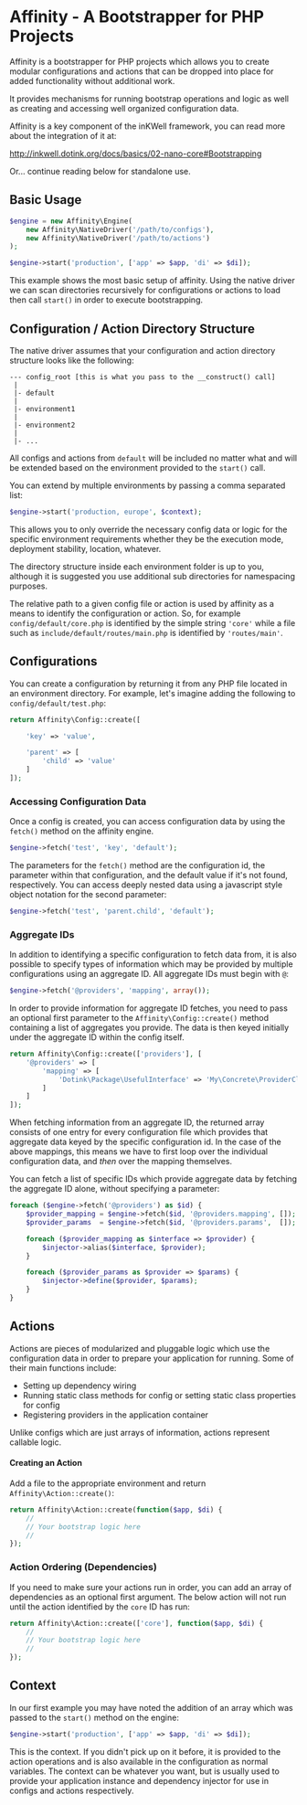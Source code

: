Affinity - A Bootstrapper for PHP Projects
======

Affinity is a bootstrapper for PHP projects which allows you to create modular
configurations and actions that can be dropped into place for added
functionality without additional work.

It provides mechanisms for running bootstrap operations and logic as well as
creating and accessing well organized configuration data.

Affinity is a key component of the inKWell framework, you can read more
about the integration of it at:

http://inkwell.dotink.org/docs/basics/02-nano-core#Bootstrapping

Or... continue reading below for standalone use.

## Basic Usage

```php
$engine = new Affinity\Engine(
	new Affinity\NativeDriver('/path/to/configs'),
	new Affinity\NativeDriver('/path/to/actions')
);

$engine->start('production', ['app' => $app, 'di' => $di]);
```

This example shows the most basic setup of affinity.  Using the native driver
we can scan directories recursively for configurations or actions to load
then call `start()` in order to execute bootstrapping.

## Configuration / Action Directory Structure

The native driver assumes that your configuration and action directory
structure looks like the following:

```
--- config_root [this is what you pass to the __construct() call]
 |
 |- default
 |
 |- environment1
 |
 |- environment2
 |
 |- ...
```

All configs and actions from `default` will be included no matter what and
will be extended based on the environment provided to the `start()` call.

You can extend by multiple environments by passing a comma separated list:

```php
$engine->start('production, europe', $context);
```

This allows you to only override the necessary config data or logic for
the specific environment requirements whether they be the execution mode,
deployment stability, location, whatever.

The directory structure inside each environment folder is up to you,
although it is suggested you use additional sub directories for namespacing
purposes.

The relative path to a given config file or action is used by affinity as
a means to identify the configuration or action.  So, for example
`config/default/core.php` is identified by the simple string `'core'` while
a file such as `include/default/routes/main.php` is identified by
`'routes/main'`.

## Configurations

You can create a configuration by returning it from any PHP file located in
an environment directory.  For example, let's imagine adding the following
to `config/default/test.php`:

```php
return Affinity\Config::create([

	'key' => 'value',

	'parent' => [
		'child' => 'value'
	]
]);
```

### Accessing Configuration Data

Once a config is created, you can access configuration data by using the
`fetch()` method on the affinity engine.

```php
$engine->fetch('test', 'key', 'default');
```

The parameters for the `fetch()` method are the configuration id, the
parameter within that configuration, and the default value if it's not
found, respectively.  You can access deeply nested data using a javascript
style object notation for the second parameter:

```php
$engine->fetch('test', 'parent.child', 'default');
```

### Aggregate IDs

In addition to identifying a specific configuration to fetch data from, it
is also possible to specify types of information which may be provided by
multiple configurations using an aggregate ID.  All aggregate IDs must
begin with `@`:

```php
$engine->fetch('@providers', 'mapping', array());
```

In order to provide information for aggregate ID fetches, you need to pass
an optional first parameter to the `Affinity\Config::create()` method
containing a list of aggregates you provide.  The data is then keyed
initially under the aggregate ID within the config itself.

```php
return Affinity\Config::create(['providers'], [
	'@providers' => [
		'mapping' => [
			'Dotink\Package\UsefulInterface' => 'My\Concrete\ProviderClass'
		]
	]
]);
```

When fetching information from an aggregate ID, the returned array consists
of one entry for every configuration file which provides that aggregate data
keyed by the specific configuration id.  In the case of the above mappings,
this means we have to first loop over the individual configuration data,
and *then* over the mapping themselves.

You can fetch a list of specific IDs which provide aggregate data by fetching
the aggregate ID alone, without specifying a parameter:

```php
foreach ($engine->fetch('@providers') as $id) {
	$provider_mapping = $engine->fetch($id, '@providers.mapping', []);
	$provider_params  = $engine->fetch($id, '@providers.params',  []);

	foreach ($provider_mapping as $interface => $provider) {
		$injector->alias($interface, $provider);
	}

	foreach ($provider_params as $provider => $params) {
		$injector->define($provider, $params);
	}
}
```

## Actions

Actions are pieces of modularized and pluggable logic which use the
configuration data in order to prepare your application for running.
Some of their main functions include:

- Setting up dependency wiring
- Running static class methods for config or setting static class properties
  for config
- Registering providers in the application container

Unlike configs which are just arrays of information, actions represent callable
logic.

#### Creating an Action

Add a file to the appropriate environment and return
`Affinity\Action::create()`:

```php
return Affinity\Action::create(function($app, $di) {
	//
	// Your bootstrap logic here
	//
});
```

### Action Ordering (Dependencies)

If you need to make sure your actions run in order, you can add an array of
dependencies as an optional first argument.  The below action will not run
until the action identified by the `core` ID has run:

```php
return Affinity\Action::create(['core'], function($app, $di) {
	//
	// Your bootstrap logic here
	//
});
```

## Context

In our first example you may have noted the addition of an array which was
passed to the `start()` method on the engine:

```php
$engine->start('production', ['app' => $app, 'di' => $di]);
```

This is the context.  If you didn't pick up on it before, it is provided
to the action operations and is also available in the configuration as
normal variables.  The context can be whatever you want, but is usually
used to provide your application instance and dependency injector for
use in configs and actions respectively.
